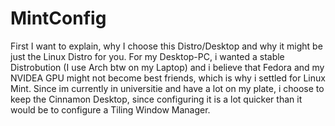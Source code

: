 # MintConfig
First I want to explain, why I choose this Distro/Desktop and why it might be just the Linux Distro for you.
For my Desktop-PC, i wanted a stable Distrobution (I use Arch btw on my Laptop) and i believe 
that Fedora and my NVIDEA GPU might not become best friends, which is why i settled for Linux Mint.
Since im currently in universitie and have a lot on my plate, i choose to keep the Cinnamon Desktop, 
since configuring it is a lot quicker than it would be to configure a Tiling Window Manager.
